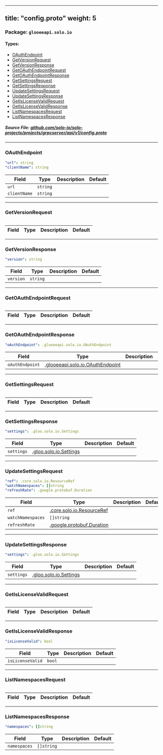 
---
title: "config.proto"
weight: 5
---

<!-- Code generated by solo-kit. DO NOT EDIT. -->


### Package: `glooeeapi.solo.io` 
#### Types:


- [OAuthEndpoint](#oauthendpoint)
- [GetVersionRequest](#getversionrequest)
- [GetVersionResponse](#getversionresponse)
- [GetOAuthEndpointRequest](#getoauthendpointrequest)
- [GetOAuthEndpointResponse](#getoauthendpointresponse)
- [GetSettingsRequest](#getsettingsrequest)
- [GetSettingsResponse](#getsettingsresponse)
- [UpdateSettingsRequest](#updatesettingsrequest)
- [UpdateSettingsResponse](#updatesettingsresponse)
- [GetIsLicenseValidRequest](#getislicensevalidrequest)
- [GetIsLicenseValidResponse](#getislicensevalidresponse)
- [ListNamespacesRequest](#listnamespacesrequest)
- [ListNamespacesResponse](#listnamespacesresponse)
  



##### Source File: [github.com/solo-io/solo-projects/projects/grpcserver/api/v1/config.proto](https://github.com/solo-io/solo-projects/blob/master/projects/grpcserver/api/v1/config.proto)





---
### OAuthEndpoint



```yaml
"url": string
"clientName": string

```

| Field | Type | Description | Default |
| ----- | ---- | ----------- |----------- | 
| `url` | `string` |  |  |
| `clientName` | `string` |  |  |




---
### GetVersionRequest



```yaml

```

| Field | Type | Description | Default |
| ----- | ---- | ----------- |----------- | 




---
### GetVersionResponse



```yaml
"version": string

```

| Field | Type | Description | Default |
| ----- | ---- | ----------- |----------- | 
| `version` | `string` |  |  |




---
### GetOAuthEndpointRequest



```yaml

```

| Field | Type | Description | Default |
| ----- | ---- | ----------- |----------- | 




---
### GetOAuthEndpointResponse



```yaml
"oAuthEndpoint": .glooeeapi.solo.io.OAuthEndpoint

```

| Field | Type | Description | Default |
| ----- | ---- | ----------- |----------- | 
| `oAuthEndpoint` | [.glooeeapi.solo.io.OAuthEndpoint](../config.proto.sk#oauthendpoint) |  |  |




---
### GetSettingsRequest



```yaml

```

| Field | Type | Description | Default |
| ----- | ---- | ----------- |----------- | 




---
### GetSettingsResponse



```yaml
"settings": .gloo.solo.io.Settings

```

| Field | Type | Description | Default |
| ----- | ---- | ----------- |----------- | 
| `settings` | [.gloo.solo.io.Settings](../../../../../../gloo/projects/gloo/api/v1/settings.proto.sk#settings) |  |  |




---
### UpdateSettingsRequest



```yaml
"ref": .core.solo.io.ResourceRef
"watchNamespaces": []string
"refreshRate": .google.protobuf.Duration

```

| Field | Type | Description | Default |
| ----- | ---- | ----------- |----------- | 
| `ref` | [.core.solo.io.ResourceRef](../../../../../../solo-kit/api/v1/ref.proto.sk#resourceref) |  |  |
| `watchNamespaces` | `[]string` |  |  |
| `refreshRate` | [.google.protobuf.Duration](https://developers.google.com/protocol-buffers/docs/reference/csharp/class/google/protobuf/well-known-types/duration) |  |  |




---
### UpdateSettingsResponse



```yaml
"settings": .gloo.solo.io.Settings

```

| Field | Type | Description | Default |
| ----- | ---- | ----------- |----------- | 
| `settings` | [.gloo.solo.io.Settings](../../../../../../gloo/projects/gloo/api/v1/settings.proto.sk#settings) |  |  |




---
### GetIsLicenseValidRequest



```yaml

```

| Field | Type | Description | Default |
| ----- | ---- | ----------- |----------- | 




---
### GetIsLicenseValidResponse



```yaml
"isLicenseValid": bool

```

| Field | Type | Description | Default |
| ----- | ---- | ----------- |----------- | 
| `isLicenseValid` | `bool` |  |  |




---
### ListNamespacesRequest



```yaml

```

| Field | Type | Description | Default |
| ----- | ---- | ----------- |----------- | 




---
### ListNamespacesResponse



```yaml
"namespaces": []string

```

| Field | Type | Description | Default |
| ----- | ---- | ----------- |----------- | 
| `namespaces` | `[]string` |  |  |





<!-- Start of HubSpot Embed Code -->
<script type="text/javascript" id="hs-script-loader" async defer src="//js.hs-scripts.com/5130874.js"></script>
<!-- End of HubSpot Embed Code -->
